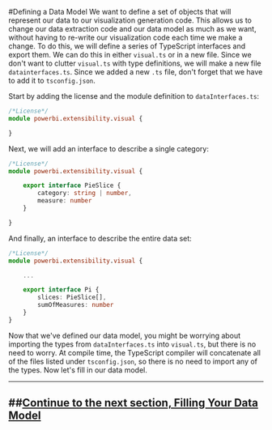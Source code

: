 #Defining a Data Model
We want to define a set of objects that will represent our data to our visualization generation code. This allows us to change our data extraction code and our data model as much as we want, without having to re-write our visualization code each time we make a change. To do this, we will define a series of TypeScript interfaces and export them. We can do this in either `visual.ts` or in a new file. Since we don't want to clutter `visual.ts` with type definitions, we will make a new file `datainterfaces.ts`. Since we added a new `.ts` file, don't forget that we have to add it to `tsconfig.json`.

Start by adding the license and the module definition to `dataInterfaces.ts`:

```typescript
/*License*/
module powerbi.extensibility.visual {

}
```

Next, we will add an interface to describe a single category:

```typescript
/*License*/
module powerbi.extensibility.visual {

    export interface PieSlice {
        category: string | number,
        measure: number
    }

}
```

And finally, an interface to describe the entire data set:

```typescript
/*License*/
module powerbi.extensibility.visual {

    ...

    export interface Pi {
        slices: PieSlice[],
        sumOfMeasures: number
    }
}
```

Now that we've defined our data model, you might be worrying about importing the types from `dataInterfaces.ts` into `visual.ts`, but there is no need to worry. At compile time, the TypeScript compiler will concatenate all of the files listed under `tsconfig.json`, so there is no need to import any of the types. Now let's fill in our data model.

---
##**[Continue to the next section, Filling Your Data Model](/docs/visualizing/3-FillingYOurDataModel)**
---

